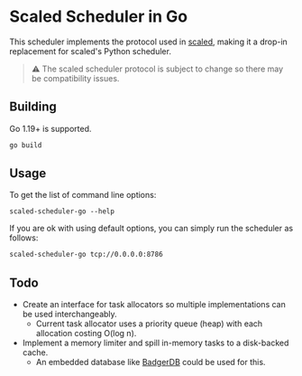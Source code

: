 # Scaled Scheduler in Go

This scheduler implements the protocol used in [scaled](https://github.com/yzard/scaled), making it a drop-in
replacement for scaled's Python scheduler.

> :warning: The scaled scheduler protocol is subject to change so there may be compatibility issues.

## Building

Go 1.19+ is supported.

```bash
go build
```

## Usage

To get the list of command line options:

```
scaled-scheduler-go --help
```

If you are ok with using default options, you can simply run the scheduler as follows:

```bash
scaled-scheduler-go tcp://0.0.0.0:8786
```

## Todo

* Create an interface for task allocators so multiple implementations can be used interchangeably.
    * Current task allocator uses a priority queue (heap) with each allocation costing O(log n).
* Implement a memory limiter and spill in-memory tasks to a disk-backed cache.
    * An embedded database like [BadgerDB](https://github.com/dgraph-io/badger) could be used for this.
